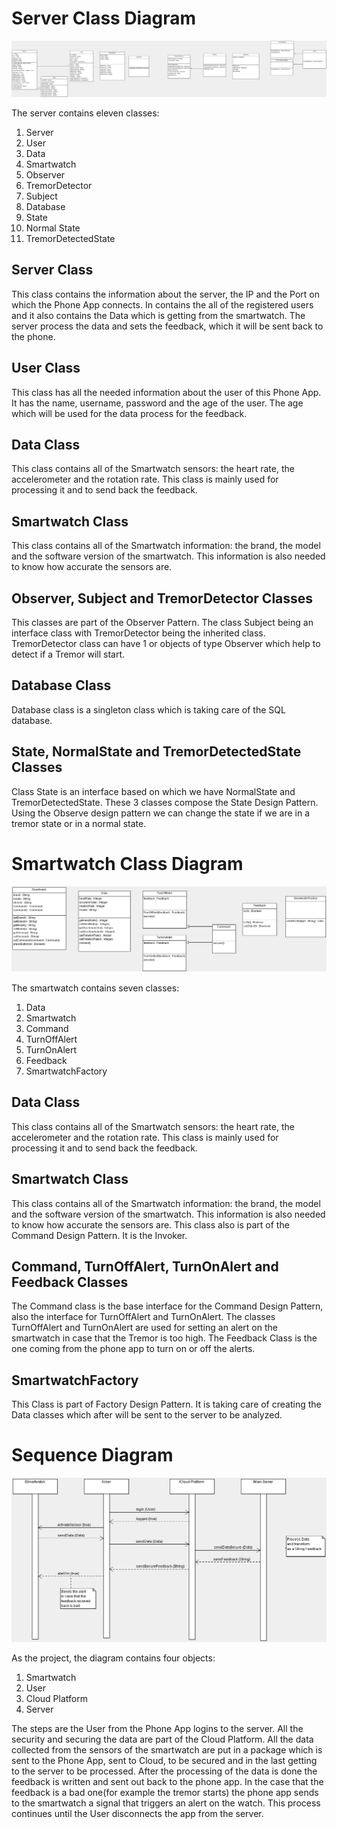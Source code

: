 # **Server Class Diagram**

![Class Diagram](/images/Server_Class_Diagram.png)

The server contains eleven classes:

1. Server
2. User
3. Data
4. Smartwatch
5. Observer
6. TremorDetector
7. Subject
8. Database
9. State
10. Normal State
11. TremorDetectedState

## Server Class

This class contains the information about the server, the IP and the Port on which the Phone App connects. In contains the all of the registered users and it also contains the Data which is getting from the smartwatch. The server process the data and sets the feedback, which it will be sent back to the phone.

## User Class

This class has all the needed information about the user of this Phone App. It has the name, username, password and the age of the user. The age which will be used for the data process for the feedback.

## Data Class

This class contains all of the Smartwatch sensors: the heart rate, the accelerometer and the rotation rate. This class is mainly used for processing it and to send back the feedback.

## Smartwatch Class

This class contains all of the Smartwatch information: the brand, the model and the software version of the smartwatch. This information is also needed to know how accurate the sensors are.

## Observer, Subject and TremorDetector Classes

This classes are part of the Observer Pattern.
The class Subject being an interface class with TremorDetector being the inherited class.
TremorDetector class can have 1 or objects of type Observer which help to detect if a Tremor will start.

## Database Class

Database class is a singleton class which is taking care of the SQL database.

## State, NormalState and TremorDetectedState Classes

Class State is an interface based on which we have NormalState and TremorDetectedState.
These 3 classes compose the State Design Pattern.
Using the Observe design pattern we can change the state if we are in a tremor state or in a normal state. 


# **Smartwatch Class Diagram**

![Class Diagram](/images/Smartwatch_Class_Diagram.png)

The smartwatch contains seven classes:

1. Data
2. Smartwatch
3. Command
4. TurnOffAlert
5. TurnOnAlert
6. Feedback
7. SmartwatchFactory

## Data Class

This class contains all of the Smartwatch sensors: the heart rate, the accelerometer and the rotation rate. This class is mainly used for processing it and to send back the feedback.

## Smartwatch Class

This class contains all of the Smartwatch information: the brand, the model and the software version of the smartwatch. This information is also needed to know how accurate the sensors are.
This class also is part of the Command Design Pattern. It is the Invoker.

## Command, TurnOffAlert, TurnOnAlert and Feedback Classes

The Command class is the base interface for the Command Design Pattern, also the interface for TurnOffAlert and TurnOnAlert.
The classes TurnOffAlert and TurnOnAlert are used for setting an alert on the smartwatch in case that the Tremor is too high.
The Feedback Class is the one coming from the phone app to turn on or off the alerts.

## SmartwatchFactory

This Class is part of Factory Design Pattern.
It is taking care of creating the Data classes which after will be sent to the server to be analyzed.


# **Sequence Diagram**

![Sequence Diagram](/images/Sequence_Diagram.png)

As the project, the diagram contains four objects:

1. Smartwatch
2. User
3. Cloud Platform
4. Server

The steps are the User from the Phone App logins to the server. All the security and securing the data are part of the Cloud Platform.
All the data collected from the sensors of the smartwatch are put in a package which is sent to the Phone App, sent to Cloud, to be secured and in the last getting to the server to be processed.
After the processing of the data is done the feedback is written and sent out back to the phone app.
In the case that the feedback is a bad one(for example the tremor starts) the phone app sends to the smartwatch a signal that triggers an alert on the watch.
This process continues until the User disconnects the app from the server.
